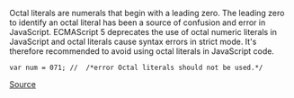 Octal literals are numerals that begin with a leading zero.
The leading zero to identify an octal literal has been a source of confusion and error in JavaScript. ECMAScript 5 deprecates the use of octal numeric literals in JavaScript and octal literals cause syntax errors in strict mode.
It's therefore recommended to avoid using octal literals in JavaScript code.

```
var num = 071; //  /*error Octal literals should not be used.*/
```

[Source](http://eslint.org/docs/rules/no-octal)

